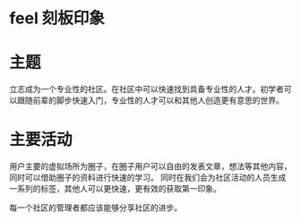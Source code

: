 # feel 刻板印象

# 主题

立志成为一个专业性的社区。在社区中可以快速找到具备专业性的人才。初学者可以跟随前辈的脚步快速入门，专业性的人才可以和其他人创造更有意思的世界。

# 主要活动

用户主要的虚拟场所为圈子，在圈子用户可以自由的发表文章，想法等其他内容，同时可以借助圈子的资料进行快速的学习。
同时在我们会为社区活动的人员生成一系列的标签，其他人可以更快速，更有效的获取第一印象。

每一个社区的管理者都应该能够分享社区的进步。